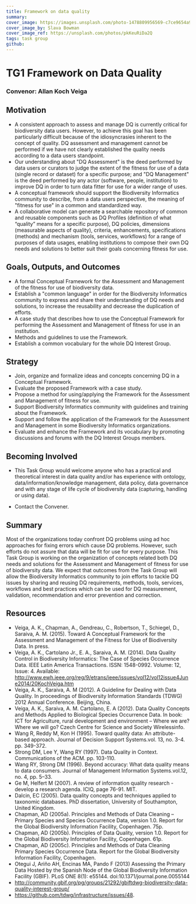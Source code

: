 ```yaml
---
title: Framework on data quality
summary: 
cover_image: https://images.unsplash.com/photo-1478809956569-c7ce9654a947
cover_image_by: Slava Bowman
cover_image_ref: https://unsplash.com/photos/pkKeuRiDa2Q
tags: task group
github: 
---
```


# TG1 Framework on Data Quality
### Convenor: Allan Koch Veiga

## Motivation
*    A consistent approach to assess and manage DQ is currently critical for biodiversity data users. However, to achieve this goal has been particularly difficult because of the idiosyncrasies inherent to the concept of quality. DQ assessment and management cannot be performed if we have not clearly established the quality needs according to a data users standpoint.
*    Our understanding about "DQ Assessment" is the deed performed by data users or curators  to judge the extent of the fitness for use of a data (single record or dataset) for a specific purpose; and "DQ Management" is the deed performed by any actor (software, people, institution) to improve DQ in order to turn data fitter for use for a wider range of uses. 
*    A conceptual framework should support the Biodiversity Informatics community to describe, from a data users perspective, the meaning of "fitness for use" in a common and standardized way. 
*    A collaborative model can generate a searchable repository of common and reusable  components such as DQ Profiles (definition of what “quality” means for a specific purpose), DQ policies, dimensions (measurable aspects of quality), criteria, enhancements, specifications (methods) and mechanism (tools, services, workflows) for a range of purposes of data usages, enabling institutions to compose their own DQ needs and solutions to better suit their goals concerning fitness for use.

## Goals, Outputs, and Outcomes
*    A formal Conceptual Framework for the Assessment and Management of the fitness for use of biodiversity data.
*    Establish a "common language" in order for the Biodiversity Informatics community to express and share their understanding of DQ needs and solutions, to increase the reusability and decrease the duplication of efforts.
*    A case study that describes how to use the Conceptual Framework for performing the Assessment and Management of fitness for use in an institution. 
*    Methods and guidelines to use the Framework. 
*    Establish a common vocabulary for the whole DQ Interest Group.

## Strategy
*    Join, organize and formalize ideas and concepts concerning DQ in a Conceptual Framework. 
*    Evaluate the proposed Framework with a case study.
*    Propose a method for using/applying the Framework for the Assessment and Management of fitness for use.
*    Support Biodiversity Informatics community with guidelines and training about the Framework. 
*    Support and follow the application of the Framework for the Assessment and Management in some Biodiversity Informatics organizations.  
*    Evaluate and enhance the Framework and its vocabulary by promoting discussions and forums with the DQ Interest Groups members.

## Becoming Involved
*    This Task Group would welcome anyone who has a practical and theoretical interest in data quality and/or has experience with ontology, data/information/knowledge management, data policy, data governance and with any stage of life cycle of biodiversity data (capturing, handling or using data).

*    Contact the Convener.

## Summary
Most of the organizations today confront DQ problems using ad hoc approaches for fixing errors which cause DQ problems. However, such efforts do not assure that data will be fit for use for every purpose. This Task Group is working on the organization of concepts related both DQ needs and solutions for the Assessment and Management of fitness for use of biodiversity data. We expect that outcomes from the Task Group will allow the Biodiversity Informatics community to join efforts to tackle DQ issues by sharing and reusing DQ requirements, methods, tools, services, workflows and best practices which can be used for DQ measurement, validation, recommendation and error prevention and correction.

## Resources
*    Veiga, A. K., Chapman, A., Gendreau, C., Robertson, T., Schiegel, D., Saraiva, A. M. (2015). Toward A Conceptual Framework for the Assessment and Management of the Fitness for Use of Biodiversity Data. In press.
*    Veiga, A. K., Cartolano Jr., E. A., Saraiva, A. M. (2014). Data Quality Control in Biodiversity Informatics: The Case of Species Occurrence Data. IEEE Latin America Transactions. ISSN: 1548-0992. Volume: 12, Issue: 4. Available: http://www.ewh.ieee.org/reg/9/etrans/ieee/issues/vol12/vol12issue4June2014/20KochVeiga.htm 
*    Veiga, A. K., Saraiva, A. M (2012). A Guideline for Dealing with Data Quality. In proceedings of Biodiversity Information Standards (TDWG) 2012 Annual Conference. Beijing, China. 
*    Veiga, A. K., Saraiva, A. M. Cartolano, E. A (2012). Data Quality Concepts and Methods Applied to Biological Species Occurrence Data. In book: ICT for Agriculture, rural development and environment – Where we are? Where we will go? Czech Centre for Science and Society Wirelessinfo. 
*    Wang R, Reddy M, Kon H (1995). Toward quality data: An attribute- based approach. Journal of Decision Support Systems.vol. 13, no. 3-4. pp. 349-372.
*    Strong DM, Lee Y, Wang RY (1997). Data Quality in Context. Communications of the ACM. pp. 103-110.
*    Wang RY, Strong DM (1996). Beyond accuracy: What data quality means to data consumers. Journal of Management Information Systems.vol.12, no. 4, pp. 5–33.
*    Ge M, Helfert M (2007). A review of information quality research - develop a research agenda. ICIQ, page 76-91. MIT.
*    Dalcin, EC (2005). Data quality concepts and techniques applied to taxonomic databases. PhD dissertation, University of Southampton, United Kingdom.
*    Chapman, AD (2005a). Principles and Methods of Data Cleaning – Primary Species and Species Occurrence Data, version 1.0. Report for the Global Biodiversity Information Facility, Copenhagen. 75p.
*    Chapman, AD (2005b). Principles of Data Quality, version 1.0. Report for the Global Biodiversity Information Facility, Copenhagen. 61p.
*    Chapman, AD (2005c). Principles and Methods of Data Cleaning Primary Species Occurrence Data. Report for the Global Biodiversity Information Facility, Copenhagen.
*    Otegui J, Ariño AH, Encinas MA, Pando F (2013) Assessing the Primary Data Hosted by the Spanish Node of the Global Biodiversity Information Facility (GBIF). PLoS ONE 8(1): e55144. doi:10.1371/journal.pone.0055144
*    http://community.gbif.org/pg/groups/21292/gbiftdwg-biodiversity-data-quality-interest-group/ 
*    https://github.com/tdwg/infrastructure/issues/48. 
